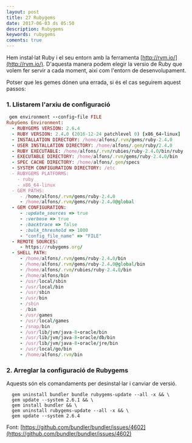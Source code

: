 ```yaml
---
layout: post
title: 27 Rubygems
date: 2017-06-03 ds 05:50
description: Rubygems
keywords: rubygems
coments: true
---
```


Hem instal·lat Ruby i el seu entorn amb la ferramenta [http://rvm.io/](http://rvm.io/). D'aquesta manera podem elegir la versio de Ruby que volem fer servir a cada moment, així com l'entorn de desenvolupament.

Potser que les gemes dónen una errada, si és el cas seguirem aquest passos:

### 1. Llistarem l'arxiu de configuració ###

```ruby
 gem environment --config-file FILE
RubyGems Environment:
  - RUBYGEMS VERSION: 2.6.4
  - RUBY VERSION: 2.4.0 (2016-12-24 patchlevel 0) [x86_64-linux]
  - INSTALLATION DIRECTORY: /home/alfons/.rvm/gems/ruby-2.4.0
  - USER INSTALLATION DIRECTORY: /home/alfons/.gem/ruby/2.4.0
  - RUBY EXECUTABLE: /home/alfons/.rvm/rubies/ruby-2.4.0/bin/ruby
  - EXECUTABLE DIRECTORY: /home/alfons/.rvm/gems/ruby-2.4.0/bin
  - SPEC CACHE DIRECTORY: /home/alfons/.gem/specs
  - SYSTEM CONFIGURATION DIRECTORY: /etc
  - RUBYGEMS PLATFORMS:
    - ruby
    - x86_64-linux
  - GEM PATHS:
     - /home/alfons/.rvm/gems/ruby-2.4.0
     - /home/alfons/.rvm/gems/ruby-2.4.0@global
  - GEM CONFIGURATION:
     - :update_sources => true
     - :verbose => true
     - :backtrace => false
     - :bulk_threshold => 1000
     - "config_file_name" => "FILE"
  - REMOTE SOURCES:
     - https://rubygems.org/
  - SHELL PATH:
     - /home/alfons/.rvm/gems/ruby-2.4.0/bin
     - /home/alfons/.rvm/gems/ruby-2.4.0@global/bin
     - /home/alfons/.rvm/rubies/ruby-2.4.0/bin
     - /home/alfons/bin
     - /usr/local/sbin
     - /usr/local/bin
     - /usr/sbin
     - /usr/bin
     - /sbin
     - /bin
     - /usr/games
     - /usr/local/games
     - /snap/bin
     - /usr/lib/jvm/java-8-oracle/bin
     - /usr/lib/jvm/java-8-oracle/db/bin
     - /usr/lib/jvm/java-8-oracle/jre/bin
     - /usr/local/go/bin
     - /home/alfons/.rvm/bin
```

### 2. Arreglar la configuració de Rubygems ###

Aquests són els comandaments per desinstal·lar i canviar de versió.

```ryby
  gem uninstall bundler bundle rubygems-update --all -x && \
  gem update --system 2.6.1 && \
  gem install bundler && \
  gem uninstall rubygems-update --all -x && \
  gem update --system 2.6.4
```

Font: [https://github.com/bundler/bundler/issues/4602](https://github.com/bundler/bundler/issues/4602)
